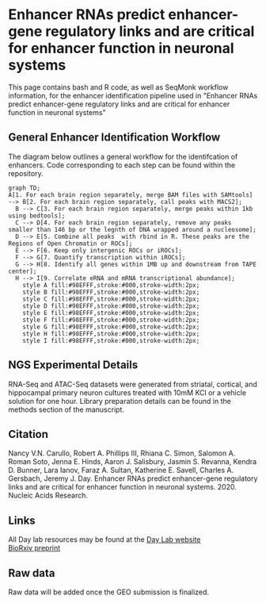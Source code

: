 # **Enhancer RNAs predict enhancer-gene regulatory links and are critical for enhancer function in neuronal systems**


This page contains bash and R code, as well as SeqMonk workflow information, for the enhancer identification pipeline used in "Enhancer RNAs predict enhancer-gene regulatory links and are critical for enhancer function in neuronal systems"  


## **General Enhancer Identification Workflow**

The diagram below outlines a general workflow for the identifcation of enhancers. Code corresponding to each step can be found within the repository. 

```mermaid
graph TD;
A[1. For each brain region separately, merge BAM files with SAMtools] --> B[2. For each brain region separately, call peaks with MACS2];
  B --> C[3. For each brain region separately, merge peaks within 1kb using bedtools];
  C --> D[4. For each brain region separately, remove any peaks smaller than 146 bp or the legnth of DNA wrapped around a nucleosome];
  D --> E[5. Combine all peaks  with rbind in R. These peaks are the Regions of Open Chromatin or ROCs];
  E --> F[6. Keep only intergenic ROCs or iROCs];
  F --> G[7. Quantify transcription within iROCs];
  G --> H[8. Identify all genes within 1MB up and downstream from TAPE center];
  H --> I[9. Correlate eRNA and mRNA transcriptional abundance];
	style A fill:#98EFFF,stroke:#000,stroke-width:2px;	
	style B fill:#98EFFF,stroke:#000,stroke-width:2px;	
	style C fill:#98EFFF,stroke:#000,stroke-width:2px;	
	style D fill:#98EFFF,stroke:#000,stroke-width:2px;	
	style E fill:#98EFFF,stroke:#000,stroke-width:2px;	
	style F fill:#98EFFF,stroke:#000,stroke-width:2px;	
	style G fill:#98EFFF,stroke:#000,stroke-width:2px;	
	style H fill:#98EFFF,stroke:#000,stroke-width:2px;	
	style I fill:#98EFFF,stroke:#000,stroke-width:2px;	
```

## **NGS Experimental Details**

RNA-Seq and ATAC-Seq datasets were generated from striatal, cortical, and hippocampal primary neuron cultures treated with 10mM KCl or a vehicle solution for one hour. Library preparation details can be found in the methods section of the manuscript. 

## **Citation**

Nancy V.N. Carullo, Robert A. Phillips III, Rhiana C. Simon, Salomon A. Roman Soto, Jenna E. Hinds, Aaron J. Salisbury, Jasmin S. Revanna, Kendra D. Bunner, Lara Ianov, Faraz A. Sultan, Katherine E. Savell, Charles A. Gersbach, Jeremy J. Day. Enhancer RNAs predict enhancer-gene regulatory links and are critical for enhancer function in neuronal systems. 2020. Nucleic Acids Research. 


## **Links**

All Day lab resources may be found at the [Day Lab website](http://day-lab.org/resources)  
[BioRxiv preprint](https://www.biorxiv.org/content/10.1101/270967v3)  


## **Raw data**

Raw data will be added once the GEO submission is finalized. 

